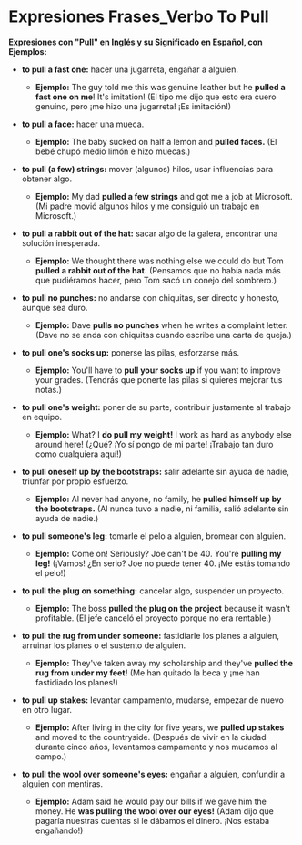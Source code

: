 # Expresiones Frases_Verbo To Pull



**Expresiones con "Pull" en Inglés y su Significado en Español, con Ejemplos:**

*   **to pull a fast one:** hacer una jugarreta, engañar a alguien.
    *   **Ejemplo:** The guy told me this was genuine leather but he **pulled a fast one on me**! It's imitation! (El tipo me dijo que esto era cuero genuino, pero ¡me hizo una jugarreta! ¡Es imitación!)

*   **to pull a face:** hacer una mueca.
    *   **Ejemplo:** The baby sucked on half a lemon and **pulled faces.** (El bebé chupó medio limón e hizo muecas.)

*   **to pull (a few) strings:** mover (algunos) hilos, usar influencias para obtener algo.
    *   **Ejemplo:** My dad **pulled a few strings** and got me a job at Microsoft. (Mi padre movió algunos hilos y me consiguió un trabajo en Microsoft.)

*   **to pull a rabbit out of the hat:** sacar algo de la galera, encontrar una solución inesperada.
    *   **Ejemplo:** We thought there was nothing else we could do but Tom **pulled a rabbit out of the hat.** (Pensamos que no había nada más que pudiéramos hacer, pero Tom sacó un conejo del sombrero.)

*   **to pull no punches:** no andarse con chiquitas, ser directo y honesto, aunque sea duro.
    *   **Ejemplo:** Dave **pulls no punches** when he writes a complaint letter. (Dave no se anda con chiquitas cuando escribe una carta de queja.)

*   **to pull one's socks up:** ponerse las pilas, esforzarse más.
    *   **Ejemplo:** You'll have to **pull your socks up** if you want to improve your grades. (Tendrás que ponerte las pilas si quieres mejorar tus notas.)

*   **to pull one's weight:** poner de su parte, contribuir justamente al trabajo en equipo.
    *   **Ejemplo:** What? I **do pull my weight!** I work as hard as anybody else around here! (¿Qué? ¡Yo sí pongo de mi parte! ¡Trabajo tan duro como cualquiera aquí!)

*   **to pull oneself up by the bootstraps:** salir adelante sin ayuda de nadie, triunfar por propio esfuerzo.
    *   **Ejemplo:** Al never had anyone, no family, he **pulled himself up by the bootstraps.** (Al nunca tuvo a nadie, ni familia, salió adelante sin ayuda de nadie.)

*   **to pull someone's leg:** tomarle el pelo a alguien, bromear con alguien.
    *   **Ejemplo:** Come on! Seriously? Joe can't be 40. You're **pulling my leg!** (¡Vamos! ¿En serio? Joe no puede tener 40. ¡Me estás tomando el pelo!)

*   **to pull the plug on something:** cancelar algo, suspender un proyecto.
    *   **Ejemplo:** The boss **pulled the plug on the project** because it wasn't profitable. (El jefe canceló el proyecto porque no era rentable.)

*   **to pull the rug from under someone:** fastidiarle los planes a alguien, arruinar los planes o el sustento de alguien.
    *   **Ejemplo:** They've taken away my scholarship and they've **pulled the rug from under my feet!** (Me han quitado la beca y ¡me han fastidiado los planes!)

*   **to pull up stakes:** levantar campamento, mudarse, empezar de nuevo en otro lugar.
    *   **Ejemplo:** After living in the city for five years, we **pulled up stakes** and moved to the countryside. (Después de vivir en la ciudad durante cinco años, levantamos campamento y nos mudamos al campo.)

*   **to pull the wool over someone's eyes:** engañar a alguien, confundir a alguien con mentiras.
    *   **Ejemplo:** Adam said he would pay our bills if we gave him the money. He **was pulling the wool over our eyes!** (Adam dijo que pagaría nuestras cuentas si le dábamos el dinero. ¡Nos estaba engañando!)

